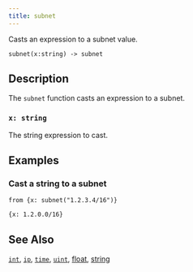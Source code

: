 ```yaml
---
title: subnet
---
```


Casts an expression to a subnet value.

```tql
subnet(x:string) -> subnet
```

## Description

The `subnet` function casts an expression to a subnet.

### `x: string`

The string expression to cast.

## Examples

### Cast a string to a subnet

```tql
from {x: subnet("1.2.3.4/16")}
```

```tql
{x: 1.2.0.0/16}
```

## See Also

[`int`](/reference/functions/int),
[`ip`](/reference/functions/ip),
[`time`](/reference/functions/time),
[`uint`](/reference/functions/uint),
[float](/reference/functions/float),
[string](/reference/functions/string)
